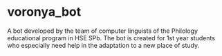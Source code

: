 # voronya_bot
A bot developed by the team of computer linguists of the Philology educational program in HSE SPb. The bot is created for 1st year students who especially need help in the adaptation to a new place of study.

